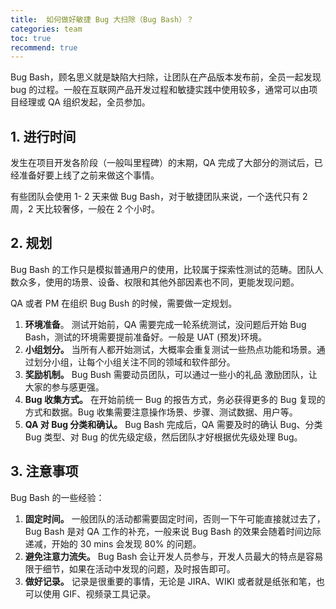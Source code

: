 ```yaml
---
title:  如何做好敏捷 Bug 大扫除（Bug Bash）？
categories: team
toc: true
recommend: true
---
```


Bug Bash，顾名思义就是缺陷大扫除，让团队在产品版本发布前，全员一起发现 bug 的过程。一般在互联网产品开发过程和敏捷实践中使用较多，通常可以由项目经理或 QA 组织发起，全员参加。



## 1. 进行时间

发生在项目开发各阶段（一般叫里程碑）的末期，QA 完成了大部分的测试后，已经准备好要上线了之前来做这个事情。

有些团队会使用 1- 2 天来做 Bug Bash，对于敏捷团队来说，一个迭代只有 2 周，2 天比较奢侈，一般在 2 个小时。



## 2. 规划

Bug Bash 的工作只是模拟普通用户的使用，比较属于探索性测试的范畴。团队人数众多，使用的场景、设备、权限和其他外部因素也不同，更能发现问题。

QA 或者 PM 在组织 Bug Bush 的时候，需要做一定规划。

1. **环境准备**。 测试开始前，QA 需要完成一轮系统测试，没问题后开始 Bug Bash，测试的环境需要提前准备好。一般是 UAT (预发)环境。
2. **小组划分。** 当所有人都开始测试，大概率会重复测试一些热点功能和场景。通过划分小组，让每个小组关注不同的领域和软件部分。
3. **奖励机制。** Bug Bush 需要动员团队，可以通过一些小的礼品 激励团队，让大家的参与感更强。
4. **Bug 收集方式。** 在开始前统一 Bug 的报告方式，务必获得更多的 Bug 复现的方式和数据。Bug 收集需要注意操作场景、步骤、测试数据、用户等。
5. **QA 对 Bug 分类和确认。**  Bug Bash 完成后，QA 需要及时的确认 Bug、分类 Bug 类型、对 Bug 的优先级定级，然后团队才好根据优先级处理 Bug。

## 3. 注意事项

Bug Bash 的一些经验：

1. **固定时间。** 一般团队的活动都需要固定时间，否则一下午可能直接就过去了，Bug Bash 是对 QA 工作的补充，一般来说 Bug Bash 的效果会随着时间边际递减，开始的 30 mins 会发现 80% 的问题。
2. **避免注意力流失。** Bug Bash 会让开发人员参与，开发人员最大的特点是容易限于细节，如果在活动中发现的问题，及时报告即可。
3. **做好记录。** 记录是很重要的事情，无论是 JIRA、WIKI 或者就是纸张和笔，也可以使用 GIF、视频录工具记录。



